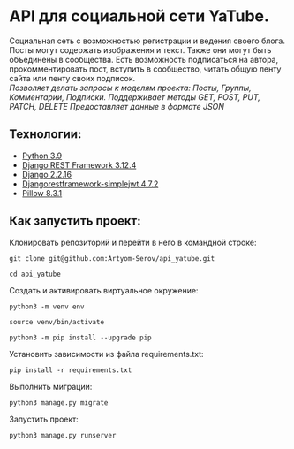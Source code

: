# API для социальной сети YaTube.

Социальная сеть с возможностью регистрации и ведения своего блога. Посты могут содержать изображения и текст. Также они могут быть объединены в сообщества. Есть возможность подписаться на автора, прокомментировать пост, вступить в сообщество, читать общую ленту сайта или ленту своих подписок.
<br />*Позволяет делать запросы к моделям проекта: Посты, Группы, Комментарии, Подписки. Поддерживает методы GET, POST, PUT, PATCH, DELETE Предоставляет данные в формате JSON*

## Технологии:

- [Python 3.9](https://www.django-rest-framework.org/)
- [Django REST Framework 3.12.4](https://www.django-rest-framework.org/)
- [Django 2.2.16](https://www.djangoproject.com/)
- [Djangorestframework-simplejwt 4.7.2](https://django-rest-framework-simplejwt.readthedocs.io/en/latest/)
- [Pillow 8.3.1](https://pillow.readthedocs.io/en/stable/index.html)
## Как запустить проект: 
Клонировать репозиторий и перейти в него в командной строке:
```
git clone git@github.com:Artyom-Serov/api_yatube.git
```
```
cd api_yatube
```
Cоздать и активировать виртуальное окружение:
```
python3 -m venv env
```
```
source venv/bin/activate
```
```
python3 -m pip install --upgrade pip
```
Установить зависимости из файла requirements.txt:

```
pip install -r requirements.txt
```
Выполнить миграции:

```
python3 manage.py migrate
```
Запустить проект:
```
python3 manage.py runserver
```
